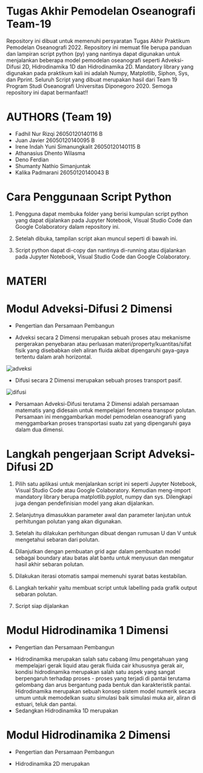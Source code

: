 # Tugas Akhir Pemodelan Oseanografi Team-19
Repository ini dibuat untuk memenuhi persyaratan Tugas Akhir Praktikum Pemodelan Oseanografi 2022. Repository ini memuat file berupa panduan dan lampiran script python (py) yang nantinya dapat digunakan untuk menjalankan beberapa model pemodelan oseanografi seperti Adveksi-Difusi 2D, Hidrodinamika 1D dan Hidrodinamika 2D. Mandatory library yang digunakan pada praktikum kali ini adalah Numpy, Matplotlib, Siphon, Sys, dan Pprint. Seluruh Script yang dibuat merupakan hasil dari Team 19 Program Studi Oseanografi Universitas Diponegoro 2020. Semoga repository ini dapat bermanfaat!! 
# AUTHORS (Team 19)
- Fadhil Nur Rizqi 26050120140116 B
- Juan Javier 26050120140095 B
- Irene Indah Yuni Simanungkalit 26050120140115 B
- Athanasius Dhento Wilasma
- Deno Ferdian	
- Shumanty Nathio Simanjuntak
- Kalika Padmarani 26050120140043 B
# Cara Penggunaan Script Python
1. Pengguna dapat membuka folder yang berisi kumpulan script python yang dapat dijalankan pada Jupyter Notebook, Visual Studio Code dan Google Colaboratory dalam repository ini. 
2. Setelah dibuka, tampilan script akan muncul seperti di bawah ini.


3. Script python dapat di-copy dan nantinya di-running atau dijalankan pada Jupyter Notebook, Visual Studio Code dan Google Colaboratory.
# MATERI
# Modul Adveksi-Difusi 2 Dimensi
- Pengertian dan Persamaan Pembangun
* Adveksi secara 2 Dimensi merupakan sebuah proses atau mekanisme pergerakan penyebaran atau perluasan materi/property/kuantitas/sifat fisik yang disebabkan oleh aliran fluida akibat dipengaruhi gaya-gaya tertentu dalam arah horizontal.

![adveksi](https://user-images.githubusercontent.com/105922449/169641685-f0855bc6-9db5-4832-8705-ecd86aa21344.JPG)

* Difusi secara 2 Dimensi merupakan sebuah proses transport pasif.

![difusi](https://user-images.githubusercontent.com/105922449/169641827-92a4786a-e6a3-4b84-a8b1-0e163e0ee8e9.JPG)

- Persamaan Adveksi-Difusi terutama 2 Dimensi adalah persamaan matematis yang didesain untuk mempelajari fenomena transpor polutan. Persamaan ini menggambarkan model pemodelan oseanografi yang menggambarkan proses transportasi suatu zat yang dipengaruhi gaya dalam dua dimensi.
# Langkah pengerjaan Script Adveksi-Difusi 2D
1. Pilih satu aplikasi untuk menjalankan script ini seperti Jupyter Notebook, Visual Studio Code atau Google Colaboratory. Kemudian meng-import mandatory library berupa matplotlib.pyplot, numpy dan sys. Dilengkapi juga dengan pendefinisian model yang akan dijalankan.
  
    
2. Selanjutnya dimasukkan parameter awal dan parameter lanjutan untuk perhitungan polutan yang akan digunakan.


3. Setelah itu dilakukan perhitungan dibuat dengan rumusan U dan V untuk mengetahui sebaran dari polutan.


4. Dilanjutkan dengan pembuatan grid agar dalam pembuatan model sebagai boundary atau batas alat bantu untuk menyusun dan mengatur hasil akhir sebaran polutan.


5. Dilakukan iterasi otomatis sampai memenuhi syarat batas kestabilan.


6. Langkah terkahir yaitu membuat script untuk labelling pada grafik output sebaran polutan.


7. Script siap dijalankan

# Modul Hidrodinamika 1 Dimensi
- Pengertian dan Persamaan Pembangun
* Hidrodinamika merupakan salah satu cabang ilmu pengetahuan yang mempelajari gerak liquid atau gerak fluida cair khususnya gerak air, kondisi hidrodinamika merupakan salah satu aspek yang sangat berpengaruh terhadap proses - proses yang terjadi di pantai terutama gelombang dan arus bergantung pada bentuk dan karakteristik pantai. Hidrodinamika merupakan sebuah konsep sistem model numerik secara umum untuk memodelkan suatu simulasi baik simulasi muka air, aliran di estuari, teluk dan pantai. 
* Sedangkan Hidrodinamika 1D merupakan
# Modul Hidrodinamika 2 Dimensi
- Pengertian dan Persamaan Pembangun
* Hidrodinamika 2D merupakan

